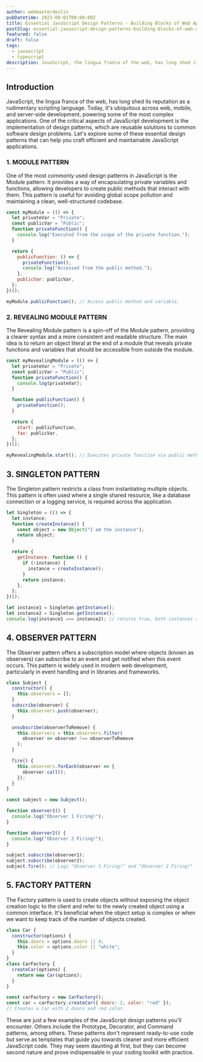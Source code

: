 ```yaml
---
author: webmasterdevlin
pubDatetime: 2023-08-01T00:00:00Z
title: Essential JavaScript Design Patterns - Building Blocks of Web Applications
postSlug: essential-javascript-design-patterns-building-blocks-of-web-applications
featured: false
draft: false
tags:
  - javascript
  - typescript
description: JavaScript, the lingua franca of the web, has long shed its reputation as a rudimentary scripting language. Today, it's ubiquitous across web, mobile, and server-side development, powering some of th…
---
```


## Introduction

JavaScript, the lingua franca of the web, has long shed its reputation as a rudimentary scripting language. Today, it's ubiquitous across web, mobile, and server-side development, powering some of the most complex applications. One of the critical aspects of JavaScript development is the implementation of design patterns, which are reusable solutions to common software design problems. Let's explore some of these essential design patterns that can help you craft efficient and maintainable JavaScript applications.

### 1. MODULE PATTERN

One of the most commonly used design patterns in JavaScript is the Module pattern. It provides a way of encapsulating private variables and functions, allowing developers to create public methods that interact with them. This pattern is useful for avoiding global scope pollution and maintaining a clean, well-structured codebase.

```javascript
const myModule = (() => {
  let privateVar = "Private";
  const publicVar = "Public";
  function privateFunction() {
    console.log("Executed from the scope of the private function.");
  }

  return {
    publicFunction: () => {
      privateFunction();
      console.log("Accessed from the public method.");
    },
    publicVar: publicVar,
  };
})();

myModule.publicFunction(); // Access public method and variable.
```

### 2. REVEALING MODULE PATTERN

The Revealing Module pattern is a spin-off of the Module pattern, providing a clearer syntax and a more consistent and readable structure. The main idea is to return an object literal at the end of a module that reveals private functions and variables that should be accessible from outside the module.

```javascript
const myRevealingModule = (() => {
  let privateVar = "Private";
  const publicVar = "Public";
  function privateFunction() {
    console.log(privateVar);
  }

  function publicFunction() {
    privateFunction();
  }

  return {
    start: publicFunction,
    fav: publicVar,
  };
})();

myRevealingModule.start(); // Executes private function via public method.
```

## 3. SINGLETON PATTERN

The Singleton pattern restricts a class from instantiating multiple objects. This pattern is often used where a single shared resource, like a database connection or a logging service, is required across the application.

```javascript
let Singleton = (() => {
  let instance;
  function createInstance() {
    const object = new Object("I am the instance");
    return object;
  }

  return {
    getInstance: function () {
      if (!instance) {
        instance = createInstance();
      }
      return instance;
    },
  };
})();

let instance1 = Singleton.getInstance();
let instance2 = Singleton.getInstance();
console.log(instance1 === instance2); // returns true, both instances are the same.
```

## 4. OBSERVER PATTERN

The Observer pattern offers a subscription model where objects (known as observers) can subscribe to an event and get notified when this event occurs. This pattern is widely used in modern web development, particularly in event handling and in libraries and frameworks.

```javascript
class Subject {
  constructor() {
    this.observers = [];
  }
  subscribe(observer) {
    this.observers.push(observer);
  }

  unsubscribe(observerToRemove) {
    this.observers = this.observers.filter(
      observer => observer !== observerToRemove
    );
  }

  fire() {
    this.observers.forEach(observer => {
      observer.call();
    });
  }
}

const subject = new Subject();

function observer1() {
  console.log("Observer 1 Firing!");
}

function observer2() {
  console.log("Observer 2 Firing!");
}

subject.subscribe(observer1);
subject.subscribe(observer2);
subject.fire(); // Logs "Observer 1 Firing!" and "Observer 2 Firing!"
```

## 5. FACTORY PATTERN

The Factory pattern is used to create objects without exposing the object creation logic to the client and refer to the newly created object using a common interface. It's beneficial when the object setup is complex or when we want to keep track of the number of objects created.

```javascript
class Car {
  constructor(options) {
    this.doors = options.doors || 4;
    this.color = options.color || "white";
  }
}
class CarFactory {
  createCar(options) {
    return new Car(options);
  }
}

const carFactory = new CarFactory();
const car = carFactory.createCar({ doors: 2, color: "red" });
// Creates a Car with 2 doors and red color.
```

These are just a few examples of the JavaScript design patterns you'll encounter. Others include the Prototype, Decorator, and Command patterns, among others. These patterns don't represent ready-to-use code but serve as templates that guide you towards cleaner and more efficient JavaScript code. They may seem daunting at first, but they can become second nature and prove indispensable in your coding toolkit with practice.

